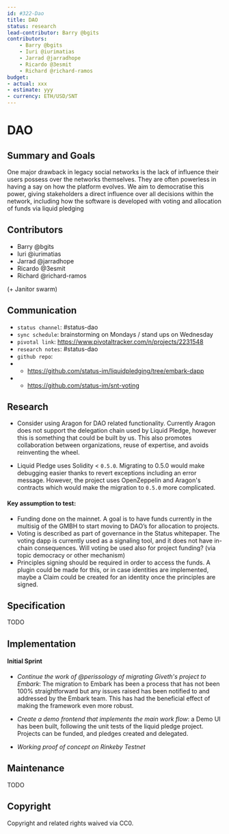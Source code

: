 ```yaml
---
id: #322-Dao
title: DAO
status: research
lead-contributor: Barry @bgits
contributors:
    - Barry @bgits
    - Iuri @iurimatias
    - Jarrad @jarradhope
    - Ricardo @3esmit
    - Richard @richard-ramos
budget:
- actual: xxx
- estimate: yyy
- currency: ETH/USD/SNT
---
```



DAO
=

## Summary and Goals

One major drawback in legacy social networks is the lack of influence their users possess over the networks themselves. They are often powerless in having a say on how the platform evolves. We aim to democratise this power, giving stakeholders a direct influence over all decisions within the network, including how the software is developed with voting and allocation of funds via liquid pledging


## Contributors

- Barry @bgits
- Iuri @iurimatias
- Jarrad @jarradhope
- Ricardo @3esmit
- Richard @richard-ramos

(+ Janitor swarm)

## Communication

- `status channel`: #status-dao
- `sync schedule`: brainstorming on Mondays / stand ups on Wednesday
- `pivotal link`: https://www.pivotaltracker.com/n/projects/2231548
- `research notes`: #status-dao
- `github repo`: 
- - https://github.com/status-im/liquidpledging/tree/embark-dapp
- - https://github.com/status-im/snt-voting

## Research

- Consider using Aragon for DAO related functionality. Currently Aragon does not support the delegation chain used by Liquid Pledge, however this is something that could be built by us. This also promotes collaboration between organizations, reuse of expertise, and avoids reinventing the wheel.

- Liquid Pledge uses Solidity < `0.5.0`. Migrating to 0.5.0 would make debugging easier thanks to revert exceptions including an error message. However, the project uses OpenZeppelin and Aragon's contracts which would make the migration to `0.5.0` more complicated. 

#### Key assumption to test:
- Funding done on the mainnet. A goal is to have funds currently in the multisig of the GMBH to start moving to DAO’s for allocation to projects.
- Voting is described as part of governance in the Status whitepaper. The voting dapp is currently used as a signaling tool, and it does not have in-chain consequences. Will voting be used also for project funding? (via topic democracy or other mechanism)
- Principles signing should be required in order to access the funds. A plugin could be made for this, or in case identities are implemented, maybe a Claim could be created for an identity once the principles are signed.


## Specification
TODO

## Implementation

#### Initial Sprint
- *Continue the work of @perissology of migrating Giveth's project to Embark*: The migration to Embark has been a process that has not been 100% straightforward but any issues raised has been notified to and addressed by the Embark team. This has had the beneficial effect of making the framework even more robust.

- *Create a demo frontend that implements the main work flow*: a Demo UI has been built, following the unit tests of the liquid pledge project. Projects can be funded, and pledges created and delegated.

- *Working proof of concept on Rinkeby Testnet* 

## Maintenance
TODO

## Copyright

Copyright and related rights waived via CC0.

